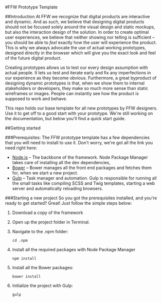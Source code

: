 #FFW Prototype Template

##Introduction
At FFW we recognize that digital products are interactive and dynamic. And as such, we believe that designing digital products should not be focused solely around the visual design and static mockups, but also the interaction design of the solution. In order to create optimal user experiences, we believe that neither showing nor telling is sufficient – you should be able to *feel* exactly how the user will experience the product. This is why we always advocate the use of actual working prototypes, designed directly in the browser which will give you the exact look and feel of the future digital product.

Creating prototypes allows us to test our every design assumption with actual people. It lets us test and iterate early and fix any imperfections in our experience as they become obvious. Furthermore, a great byproduct of designing dynamic prototypes is that, when we show them to internal stakeholders or developers, they make so much more sense than static wireframes or images. People can instantly see how the product is supposed to work and behave.

This repo holds our base template for all new prototypes by FFW designers. Use it to get off to a good start with your prototype. We're still working on the documentation, but below you'll find a quick start guide.

##Getting started

###Prerequisites:
The FFW prototype template has a few dependencies that you will need to install to use it. Don't worry, we're got all the link you need right here:   

* [Node.js](https://nodejs.org/en/) – The backbone of the framework. Node Package Manager takes care of installing all the dev dependencies,
* [Bower](http://bower.io/) – Bower manages all the front end packages and fetches them for, when we start a new project.
* [Gulp](http://gulpjs.com/) – Task manager and automation. Gulp is responsible for running all the small tasks like compiling SCSS and Twig templates, starting a web server and automatically reloading browsers.

###Starting a new project
So you got the prerequisites installed, and you're ready to get started? Great! Just follow the simple steps below: 


1. Download a copy of the framework

2. Open up the project folder in Terminal.

3. Navigate to the .npm folder:  
    
    ```
    cd .npm
    ``` 

3. Install all the required packages with Node Package Manager  
    
    ```
    npm install
    ``` 
4. Install all the Bower packages:  
    
    ```
    bower install
    ``` 

5. Initialize the project with Gulp:   
    
    ```
    gulp
    ``` 